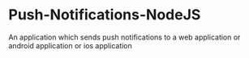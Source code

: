 # Push-Notifications-NodeJS
An application which sends push notifications to a web application or android application or ios application
